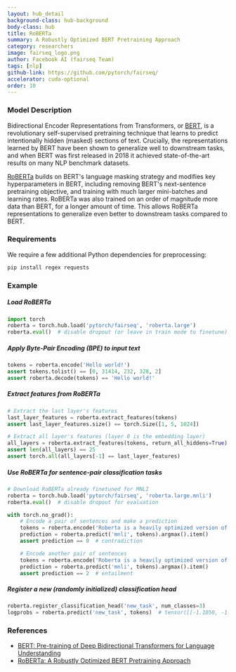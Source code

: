 ```yaml
---
layout: hub_detail
background-class: hub-background
body-class: hub
title: RoBERTa
summary: A Robustly Optimized BERT Pretraining Approach
category: researchers
image: fairseq_logo.png
author: Facebook AI (fairseq Team)
tags: [nlp]
github-link: https://github.com/pytorch/fairseq/
accelerator: cuda-optional
order: 10
---
```



### Model Description

Bidirectional Encoder Representations from Transformers, or [BERT][1], is a
revolutionary self-supervised pretraining technique that learns to predict
intentionally hidden (masked) sections of text. Crucially, the representations
learned by BERT have been shown to generalize well to downstream tasks, and when
BERT was first released in 2018 it achieved state-of-the-art results on many NLP
benchmark datasets.

[RoBERTa][2] builds on BERT's language masking strategy and modifies key
hyperparameters in BERT, including removing BERT's next-sentence pretraining
objective, and training with much larger mini-batches and learning rates.
RoBERTa was also trained on an order of magnitude more data than BERT, for a
longer amount of time. This allows RoBERTa representations to generalize even
better to downstream tasks compared to BERT.


### Requirements

We require a few additional Python dependencies for preprocessing:

```bash
pip install regex requests
```


### Example

##### Load RoBERTa
```python
import torch
roberta = torch.hub.load('pytorch/fairseq', 'roberta.large')
roberta.eval()  # disable dropout (or leave in train mode to finetune)
```

##### Apply Byte-Pair Encoding (BPE) to input text
```python
tokens = roberta.encode('Hello world!')
assert tokens.tolist() == [0, 31414, 232, 328, 2]
assert roberta.decode(tokens) == 'Hello world!'
```

##### Extract features from RoBERTa
```python
# Extract the last layer's features
last_layer_features = roberta.extract_features(tokens)
assert last_layer_features.size() == torch.Size([1, 5, 1024])

# Extract all layer's features (layer 0 is the embedding layer)
all_layers = roberta.extract_features(tokens, return_all_hiddens=True)
assert len(all_layers) == 25
assert torch.all(all_layers[-1] == last_layer_features)
```

##### Use RoBERTa for sentence-pair classification tasks
```python
# Download RoBERTa already finetuned for MNLI
roberta = torch.hub.load('pytorch/fairseq', 'roberta.large.mnli')
roberta.eval()  # disable dropout for evaluation

with torch.no_grad():
    # Encode a pair of sentences and make a prediction
    tokens = roberta.encode('Roberta is a heavily optimized version of BERT.', 'Roberta is not very optimized.')
    prediction = roberta.predict('mnli', tokens).argmax().item()
    assert prediction == 0  # contradiction

    # Encode another pair of sentences
    tokens = roberta.encode('Roberta is a heavily optimized version of BERT.', 'Roberta is based on BERT.')
    prediction = roberta.predict('mnli', tokens).argmax().item()
    assert prediction == 2  # entailment
```

##### Register a new (randomly initialized) classification head
```python
roberta.register_classification_head('new_task', num_classes=3)
logprobs = roberta.predict('new_task', tokens)  # tensor([[-1.1050, -1.0672, -1.1245]], grad_fn=<LogSoftmaxBackward>)
```


### References

- [BERT: Pre-training of Deep Bidirectional Transformers for Language Understanding][1]
- [RoBERTa: A Robustly Optimized BERT Pretraining Approach][2]


[1]: https://arxiv.org/abs/1810.04805
[2]: https://arxiv.org/abs/1907.11692

